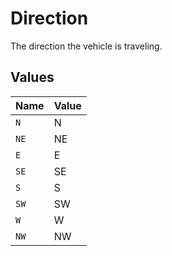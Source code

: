 # Direction

The direction the vehicle is traveling.


## Values

| Name  | Value |
| ----- | ----- |
| `N`   | N     |
| `NE`  | NE    |
| `E`   | E     |
| `SE`  | SE    |
| `S`   | S     |
| `SW`  | SW    |
| `W`   | W     |
| `NW`  | NW    |